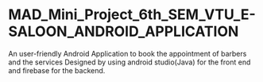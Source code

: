 # MAD_Mini_Project_6th_SEM_VTU_E-SALOON_ANDROID_APPLICATION
An user-friendly Android Application to book the appointment of barbers and the services Designed by using android studio(Java) for the front end and firebase for the backend.
